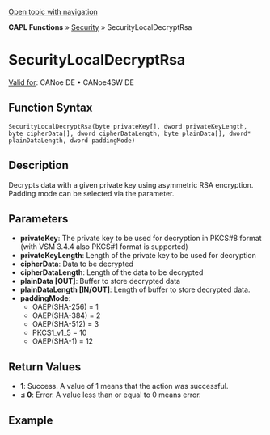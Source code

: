 [Open topic with navigation](../../../../../CANoeDEFamily.htm#Topics/CAPLFunctions/Security/Functions/CAPLfunctionSecurityLocalDecryptRsa.md)

**CAPL Functions** » [Security](../CAPLFunctionsSecurityOverview.md) » SecurityLocalDecryptRsa

# SecurityLocalDecryptRsa

[Valid for](../../../Shared/FeatureAvailability.md): CANoe DE • CANoe4SW DE

## Function Syntax

`SecurityLocalDecryptRsa(byte privateKey[], dword privateKeyLength, byte cipherData[], dword cipherDataLength, byte plainData[], dword* plainDataLength, dword paddingMode)`

## Description

Decrypts data with a given private key using asymmetric RSA encryption. Padding mode can be selected via the parameter.

## Parameters

- **privateKey**: The private key to be used for decryption in PKCS#8 format (with VSM 3.4.4 also PKCS#1 format is supported)
- **privateKeyLength**: Length of the private key to be used for decryption
- **cipherData**: Data to be decrypted
- **cipherDataLength**: Length of the data to be decrypted
- **plainData [OUT]**: Buffer to store decrypted data
- **plainDataLength [IN/OUT]**: Length of buffer to store decrypted data.
- **paddingMode**:
  - OAEP(SHA-256) = 1
  - OAEP(SHA-384) = 2
  - OAEP(SHA-512) = 3
  - PKCS1_v1_5 = 10
  - OAEP(SHA-1) = 12

## Return Values

- **1**: Success. A value of 1 means that the action was successful.
- **≤ 0**: Error. A value less than or equal to 0 means error.

## Example
